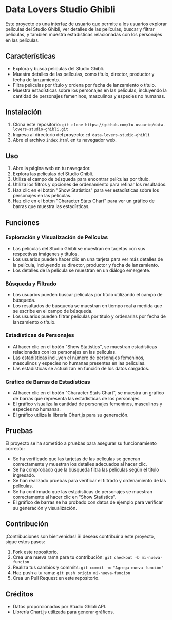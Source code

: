 # Data Lovers Studio Ghibli

Este proyecto es una interfaz de usuario que permite a los usuarios explorar películas del Studio Ghibli, ver detalles de las películas, buscar y filtrar películas, y también muestra estadísticas relacionadas con los personajes en las películas.

## Características

- Explora y busca películas del Studio Ghibli.
- Muestra detalles de las películas, como título, director, productor y fecha de lanzamiento.
- Filtra películas por título y ordena por fecha de lanzamiento o título.
- Muestra estadísticas sobre los personajes en las películas, incluyendo la cantidad de personajes femeninos, masculinos y especies no humanas.

## Instalación

1. Clona este repositorio: `git clone https://github.com/tu-usuario/data-lovers-studio-ghibli.git`
2. Ingresa al directorio del proyecto: `cd data-lovers-studio-ghibli`
3. Abre el archivo `index.html` en tu navegador web.

## Uso

1. Abre la página web en tu navegador.
2. Explora las películas del Studio Ghibli.
3. Utiliza el campo de búsqueda para encontrar películas por título.
4. Utiliza los filtros y opciones de ordenamiento para refinar los resultados.
5. Haz clic en el botón "Show Statistics" para ver estadísticas sobre los personajes en las películas.
6. Haz clic en el botón "Character Stats Chart" para ver un gráfico de barras que muestra las estadísticas.

## Funciones

### Exploración y Visualización de Películas

- Las películas del Studio Ghibli se muestran en tarjetas con sus respectivas imágenes y títulos.
- Los usuarios pueden hacer clic en una tarjeta para ver más detalles de la película, incluyendo su director, productor y fecha de lanzamiento.
- Los detalles de la película se muestran en un diálogo emergente.

### Búsqueda y Filtrado

- Los usuarios pueden buscar películas por título utilizando el campo de búsqueda.
- Los resultados de búsqueda se muestran en tiempo real a medida que se escribe en el campo de búsqueda.
- Los usuarios pueden filtrar películas por título y ordenarlas por fecha de lanzamiento o título.

### Estadísticas de Personajes

- Al hacer clic en el botón "Show Statistics", se muestran estadísticas relacionadas con los personajes en las películas.
- Las estadísticas incluyen el número de personajes femeninos, masculinos y especies no humanas presentes en las películas.
- Las estadísticas se actualizan en función de los datos cargados.

### Gráfico de Barras de Estadísticas

- Al hacer clic en el botón "Character Stats Chart", se muestra un gráfico de barras que representa las estadísticas de los personajes.
- El gráfico visualiza la cantidad de personajes femeninos, masculinos y especies no humanas.
- El gráfico utiliza la librería Chart.js para su generación.

## Pruebas

El proyecto se ha sometido a pruebas para asegurar su funcionamiento correcto:

- Se ha verificado que las tarjetas de las películas se generan correctamente y muestran los detalles adecuados al hacer clic.
- Se ha comprobado que la búsqueda filtra las películas según el título ingresado.
- Se han realizado pruebas para verificar el filtrado y ordenamiento de las películas.
- Se ha confirmado que las estadísticas de personajes se muestran correctamente al hacer clic en "Show Statistics".
- El gráfico de barras se ha probado con datos de ejemplo para verificar su generación y visualización.

## Contribución

¡Contribuciones son bienvenidas! Si deseas contribuir a este proyecto, sigue estos pasos:

1. Fork este repositorio.
2. Crea una nueva rama para tu contribución: `git checkout -b mi-nueva-funcion`
3. Realiza tus cambios y commits: `git commit -m "Agrega nueva función"`
4. Haz push a tu rama: `git push origin mi-nueva-funcion`
5. Crea un Pull Request en este repositorio.

## Créditos

- Datos proporcionados por Studio Ghibli API.
- Librería Chart.js utilizada para generar gráficos.